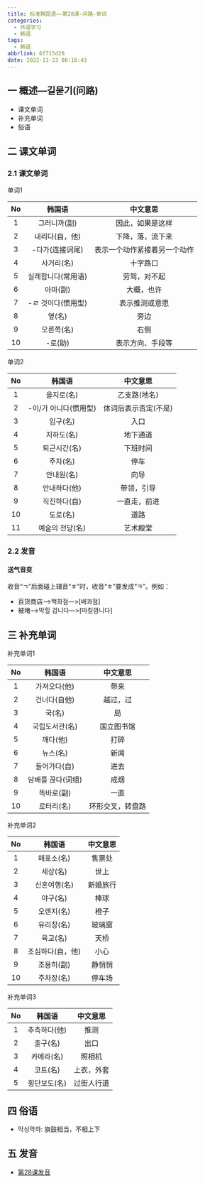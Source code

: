 ```yaml
---
title: 标准韩国语——第28课-问路-单词
categories:
  - 外语学习
  - 韩语
tags:
  - 韩语
abbrlink: 6f715d28
date: 2022-11-23 08:16:43
---
```

## 一 概述—길묻기(问路)

* 课文单词
* 补充单词
* 俗语

<!--more-->

## 二 课文单词

### 2.1 课文单词

单词1

|  No  |       韩国语       |           中文意思           |
| :--: | :----------------: | :--------------------------: |
|  1   |    그러니까(副)    |       因此，如果是这样       |
|  2   |   내리다(自，他)   |       下降，落，流下来       |
|  3   |  -다가(连接词尾)   | 表示一个动作紧接着另一个动作 |
|  4   |     사거리(名)     |           十字路口           |
|  5   | 실례합니다(常用语) |         劳驾，对不起         |
|  6   |      아마(副)      |          大概，也许          |
|  7   | -ㄹ 것이다(惯用型) |        表示推测或意愿        |
|  8   |       옆(名)       |             旁边             |
|  9   |     오른쪽(名)     |             右侧             |
|  10  |      -로(助)       |       表示方向、手段等       |

单词2

|  No  |        韩国语         |       中文意思       |
| :--: | :-------------------: | :------------------: |
|  1   |      을지로(名)       |     乙支路(地名)     |
|  2   | -이/가 아니다(惯用型) | 体词后表示否定(不是) |
|  3   |       입구(名)        |         入口         |
|  4   |      지하도(名)       |       地下通道       |
|  5   |     퇴근시간(名)      |       下班时间       |
|  6   |       주차(名)        |         停车         |
|  7   |      안내원(名)       |         向导         |
|  8   |     안내하다(他)      |      带领，引导      |
|  9   |     직진하다(自)      |     一直走，前进     |
|  10  |       도로(名)        |         道路         |
|  11  |    예술의 전당(名)    |       艺术殿堂       |

### 2.2 发音

#### 送气音变

收音“ㄱ”后面碰上辅音“ㅎ”时，收音“ㅎ”要发成“ㅋ”。例如：

* 百货商店—>백화점—>[배콰점]
* 被堵—>막힐 겁니다—>[마킬껌니다]

## 三 补充单词

补充单词1

|  No  |      韩国语       |     中文意思     |
| :--: | :---------------: | :--------------: |
|  1   |   가져오다(他)    |       带来       |
|  2   |   건너다(自他)    |     越过，过     |
|  3   |      국(名)       |        局        |
|  4   |  국립도서관(名)   |    国立图书馆    |
|  5   |     깨다(他)      |       打碎       |
|  6   |     뉴스(名)      |       新闻       |
|  7   |   들어가다(自)    |       进去       |
|  8   | 담배를 끊다(词组) |       戒烟       |
|  9   |    똑바로(副)     |       一直       |
|  10  |    로터리(名)     | 环形交叉，转盘路 |

补充单词2

|  No  |      韩国语      | 中文意思 |
| :--: | :--------------: | :------: |
|  1   |    매표소(名)    |  售票处  |
|  2   |     세상(名)     |   世上   |
|  3   |   신혼여행(名)   | 新婚旅行 |
|  4   |     야구(名)     |   棒球   |
|  5   |    오렌지(名)    |   橙子   |
|  6   |    유리창(名)    |  玻璃窗  |
|  7   |     육교(名)     |   天桥   |
|  8   | 조심하다(自，他) |   小心   |
|  9   |    조용히(副)    |  静悄悄  |
|  10  |    주차장(名)    |  停车场  |

补充单词3

|  No  |    韩国语    |  中文意思  |
| :--: | :----------: | :--------: |
|  1   | 추측하다(他) |    推测    |
|  2   |   출구(名)   |    出口    |
|  3   |  카메라(名)  |   照相机   |
|  4   |   코트(名)   | 上衣，外套 |
|  5   | 횡단보도(名) | 过街人行道 |

## 四 俗语

* 막싱막하: 旗鼓相当，不相上下

## 五 发音

* [第28课发音][1]

[1]:https://biz.cli.im/Pcview?name=https%3A%2F%2Fbiz.cli.im%2Ftest%2FFY485353%3Fcoding%3DI56dqt%26qrurl%3Dhttp%253A%252F%252Fqr31.cn%252FI56dqt%26gtype%3D2&time=1